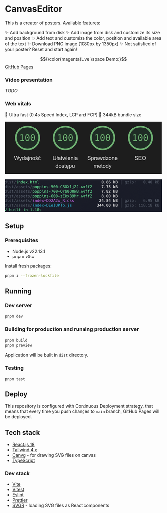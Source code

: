 # CanvasEditor

This is a creator of posters. Available features:

✨ Add background from disk
✨ Add image from disk and customize its size and position
✨ Add text and customize the color, position and available area of the text
✨ Download PNG image (1080px by 1350px)
✨ Not satisfied of your poster? Reset and start again!

$${\color{magenta}Live \space Demo:}$$ [GitHub Pages](https://moose96.github.io/canvas-editor/)

### Video presentation

*TODO*

### Web vitals

🚀 Ultra fast (0.4s Speed Index, LCP and FCP)
🚀 344kB bundle size

![web vitals](docs/assets/web-vitals.png)

![bundle size](docs/assets/bundle-size.png)

## Setup

### Prerequisites

- Node.js v22.13.1
- pnpm v9.x

Install fresh packages:

```bash
pnpm i --frozen-lockfile
```

## Running

### Dev server

```bash
pnpm dev
```

### Building for production and running production server

```bash
pnpm build
pnpm preview
```

Application will be built in `dist` directory.

### Testing

```bash
pnpm test
```

## Deploy

This repository is configured with Continuous Deployment strategy, that means that every time you push changes to `main` branch,
GitHub Pages will be deployed.

## Tech stack

- [React.js 18](https://react.dev/)
- [Tailwind 4.x](https://tailwindcss.com/)
- [Canvg](https://canvg.js.org/) - for drawing SVG files on canvas
- [TypeScript](https://www.typescriptlang.org/docs/)

### Dev stack

- [Vite](https://vite.dev/config/)
- [Vitest](https://vitest.dev/config/)
- [Eslint](https://eslint.org/docs/latest/)
- [Prettier](https://prettier.io/docs/)
- [SVGR](https://react-svgr.com/docs/options/) - loading SVG files as React components
